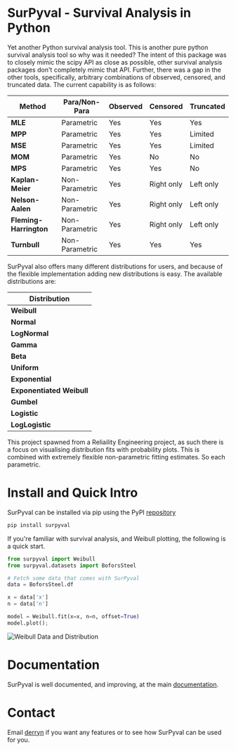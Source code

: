 # SurPyval - Survival Analysis in Python

Yet another Python survival analysis tool. This is another pure python survival analysis tool so why was it needed? The intent of this package was to closely mimic the scipy API as close as possible, other survival analysis packages don't completely mimic that API. Further, there was a gap in the other tools, specifically, arbitrary combinations of observed, censored, and truncated data. The current capability is as follows:

| Method | Para/Non-Para | Observed | Censored | Truncated |
| ------ | ---- |-----|------|------|
| **MLE** | Parametric | Yes | Yes | Yes |
| **MPP** | Parametric | Yes | Yes | Limited |
| **MSE** | Parametric | Yes | Yes | Limited |
| **MOM** | Parametric | Yes | No | No |
| **MPS** | Parametric | Yes | Yes | No |
| **Kaplan-Meier** | Non-Parametric | Yes | Right only | Left only |
| **Nelson-Aalen** | Non-Parametric | Yes | Right only | Left only |
| **Fleming-Harrington** | Non-Parametric | Yes | Right only | Left only |
| **Turnbull** | Non-Parametric | Yes | Yes | Yes |

SurPyval also offers many different distributions for users, and because of the flexible implementation adding new distributions is easy. The available distributions are:

| Distribution |
| ---- |
| **Weibull** |
| **Normal** |
| **LogNormal** |
| **Gamma** |
| **Beta** |
| **Uniform** |
| **Exponential** |
| **Exponentiated Weibull** |
| **Gumbel** |
| **Logistic** |
| **LogLogistic** |

This project spawned from a Reliaility Engineering project, as such there is a focus on visualising distribution fits with probability plots. This is combined with extremely flexible non-parametric fitting estimates. So each parametric.

# Install and Quick Intro

SurPyval can be installed via pip using the PyPI [repository](https://pypi.org/project/surpyval/)

```bash
pip install surpyval
```

If you're familiar with survival analysis, and Weibull plotting, the following is a quick start.

```python
from surpyval import Weibull
from surpyval.datasets import BoforsSteel

# Fetch some data that comes with SurPyval
data = BoforsSteel.df

x = data['x']
n = data['n']

model = Weibull.fit(x=x, n=n, offset=True)
model.plot();
```

![Weibull Data and Distribution](docs/images/weibull_plot.png)

# Documentation

SurPyval is well documented, and improving, at the main [documentation](https://surpyval.readthedocs.io/en/latest/).

# Contact

Email [derryn](mailto:derryn.knife@gmail.com) if you want any features or to see how SurPyval can be used for you.

